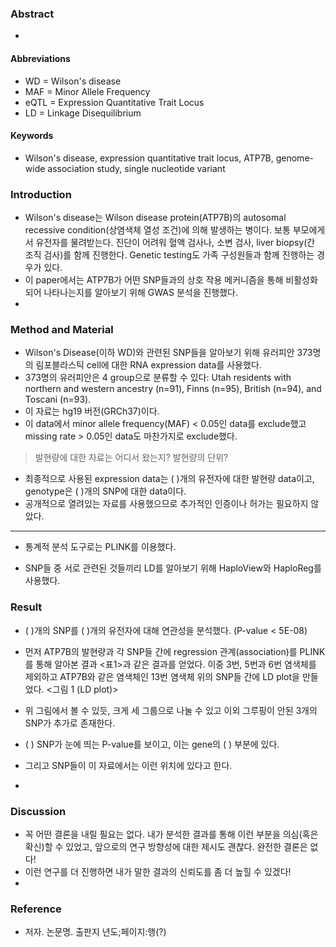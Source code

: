 ### Abstract

- 

#### Abbreviations

- WD = Wilson's disease
- MAF = Minor Allele Frequency
- eQTL = Expression Quantitative Trait Locus
- LD = Linkage Disequilibrium

#### Keywords

- Wilson's disease, expression quantitative trait locus, ATP7B, genome-wide association study, single nucleotide variant

### Introduction

- Wilson's disease는 Wilson disease protein(ATP7B)의 autosomal recessive condition(상염색체 열성 조건)에 의해 발생하는 병이다. 보통 부모에게서 유전자를 물려받는다. 진단이 어려워 혈액 검사나, 소변 검사, liver biopsy(간 조직 검사)를 함께 진행한다. Genetic testing도 가족 구성원들과 함께 진행하는 경우가 있다.
- 이 paper에서는 ATP7B가 어떤 SNP들과의 상호 작용 메커니즘을 통해 비활성화 되어 나타나는지를 알아보기 위해 GWAS 분석을 진행했다.
- 

### Method and Material

- Wilson's Disease(이하 WD)와 관련된 SNP들을 알아보기 위해 유러피안 373명의 림포블라스틱 cell에 대한 RNA expression data를 사용했다. 
- 373명의 유러피안은 4 group으로 분류할 수 있다: Utah residents with northern and western ancestry (n=91), Finns (n=95), British (n=94), and Toscani (n=93).
- 이 자료는 hg19 버전(GRCh37)이다.
- 이 data에서 minor allele frequency(MAF) < 0.05인 data를 exclude했고 missing rate > 0.05인 data도 마찬가지로 exclude했다.

> 발현량에 대한 자료는 어디서 왔는지? 발현량의 단위?

- 최종적으로 사용된 expression data는 (   )개의 유전자에 대한 발현량 data이고, genotype은 (   )개의 SNP에 대한 data이다.
- 공개적으로 열려있는 자료를 사용했으므로 추가적인 인증이나 허가는 필요하지 않았다.

---

- 통계적 분석 도구로는 PLINK를 이용했다.

- SNP들 중 서로 관련된 것들끼리 LD를 알아보기 위해 HaploView와 HaploReg를 사용했다.

### Result

- (   )개의 SNP를 (   )개의 유전자에 대해 연관성을 분석했다. (P-value < 5E-08)
- 먼저 ATP7B의 발현량과 각 SNP들 간에 regression 관계(association)를 PLINK를 통해 알아본 결과 <표1>과 같은 결과를 얻었다. 이중 3번, 5번과 6번 염색체를 제외하고 ATP7B와 같은 염색체인 13번 염색체 위의 SNP들 간에 LD plot을 만들었다. <그림 1 (LD plot)>
- 위 그림에서 볼 수 있듯, 크게 세 그룹으로 나눌 수 있고 이외 그루핑이 안된 3개의 SNP가 추가로 존재한다.
- (    ) SNP가 눈에 띄는 P-value를 보이고, 이는 gene의 (    ) 부분에 있다.

- 그리고 SNP들이 이 자료에서는 이런 위치에 있다고 한다.
- 

### Discussion

- 꼭 어떤 결론을 내릴 필요는 없다. 내가 분석한 결과를 통해 이런 부분을 의심(혹은 확신)할 수 있었고, 앞으로의 연구 방향성에 대한 제시도 괜찮다. 완전한 결론은 없다!
- 이런 연구를 더 진행하면 내가 말한 결과의 신뢰도를 좀 더 높힐 수 있겠다!
- 

### Reference

- 저자. 논문명. 출판지 년도;페이지:행(?)

